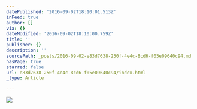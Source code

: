 ```yaml
---
datePublished: '2016-09-02T18:10:01.513Z'
inFeed: true
author: []
via: {}
dateModified: '2016-09-02T18:10:00.759Z'
title: ''
publisher: {}
description: ''
sourcePath: _posts/2016-09-02-e83d7638-250f-4e4c-8cd6-f05e09640c94.md
hasPage: true
starred: false
url: e83d7638-250f-4e4c-8cd6-f05e09640c94/index.html
_type: Article

---
```

![](https://the-grid-user-content.s3-us-west-2.amazonaws.com/d915d393-1e12-41f9-9635-cf4f3c873a1f.jpg)